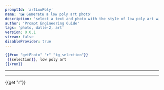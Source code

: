 ```yaml
---
promptId: 'artLowPoly'
name: '🖼️ Generate a low poly art photo'
description: 'select a text and photo with the style of low poly art will be generated using Dalle-2'
author: 'Prompt Engineering Guide'
tags: 'photo, dalle-2, art'
version: 0.0.1
stream: false
disableProvider: true
---
```

```handlebars
{{#run "getPhoto" "r" "tg_selection"}}
 {{selection}}, low poly art
{{/run}}
```
***
***
{{get "r"}}